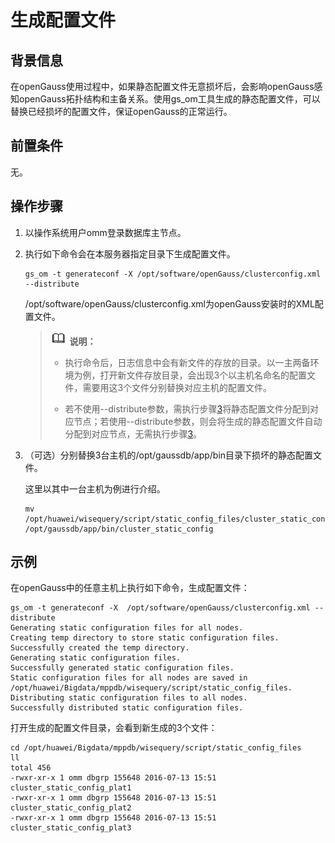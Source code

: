 # 生成配置文件

## 背景信息<a name="zh-cn_topic_0237088792_zh-cn_topic_0059777801_section728719384439"></a>

在openGauss使用过程中，如果静态配置文件无意损坏后，会影响openGauss感知openGauss拓扑结构和主备关系。使用gs\_om工具生成的静态配置文件，可以替换已经损坏的配置文件，保证openGauss的正常运行。

## 前置条件<a name="zh-cn_topic_0237088792_zh-cn_topic_0059777801_s1cbae0bf4c9f45db9adf2a0929c96c21"></a>

无。

## 操作步骤<a name="zh-cn_topic_0237088792_zh-cn_topic_0059777801_sac68001dd22f4446a51ead8f9d58bee2"></a>

1.  以操作系统用户omm登录数据库主节点。
2.  执行如下命令会在本服务器指定目录下生成配置文件。

    ```
    gs_om -t generateconf -X /opt/software/openGauss/clusterconfig.xml --distribute
    ```

    /opt/software/openGauss/clusterconfig.xml为openGauss安装时的XML配置文件。

    >![](public_sys-resources/icon-note.png) **说明：**
    >
    >-  执行命令后，日志信息中会有新文件的存放的目录。以一主两备环境为例，打开新文件存放目录，会出现3个以主机名命名的配置文件，需要用这3个文件分别替换对应主机的配置文件。
    >
    >-  若不使用-\-distribute参数，需执行步骤[3](#zh-cn_topic_0237088792_zh-cn_topic_0059777801_lc1ce55d572e44beea3e47b1b427fae3e)将静态配置文件分配到对应节点；若使用-\-distribute参数，则会将生成的静态配置文件自动分配到对应节点，无需执行步骤[3](#zh-cn_topic_0237088792_zh-cn_topic_0059777801_lc1ce55d572e44beea3e47b1b427fae3e)。

3.  <a name="zh-cn_topic_0237088792_zh-cn_topic_0059777801_lc1ce55d572e44beea3e47b1b427fae3e"></a>（可选）分别替换3台主机的/opt/gaussdb/app/bin目录下损坏的静态配置文件。

    这里以其中一台主机为例进行介绍。

    ```
    mv /opt/huawei/wisequery/script/static_config_files/cluster_static_config_SIA1000056771  /opt/gaussdb/app/bin/cluster_static_config
    ```


## 示例<a name="zh-cn_topic_0237088792_zh-cn_topic_0059777801_sec4df58bf58241cf9224729643c51d55"></a>

在openGauss中的任意主机上执行如下命令，生成配置文件：

```
gs_om -t generateconf -X  /opt/software/openGauss/clusterconfig.xml --distribute
Generating static configuration files for all nodes.
Creating temp directory to store static configuration files.
Successfully created the temp directory.
Generating static configuration files.
Successfully generated static configuration files.
Static configuration files for all nodes are saved in /opt/huawei/Bigdata/mppdb/wisequery/script/static_config_files.
Distributing static configuration files to all nodes.
Successfully distributed static configuration files.
```

打开生成的配置文件目录，会看到新生成的3个文件：

```
cd /opt/huawei/Bigdata/mppdb/wisequery/script/static_config_files
ll
total 456
-rwxr-xr-x 1 omm dbgrp 155648 2016-07-13 15:51 cluster_static_config_plat1
-rwxr-xr-x 1 omm dbgrp 155648 2016-07-13 15:51 cluster_static_config_plat2
-rwxr-xr-x 1 omm dbgrp 155648 2016-07-13 15:51 cluster_static_config_plat3
```
